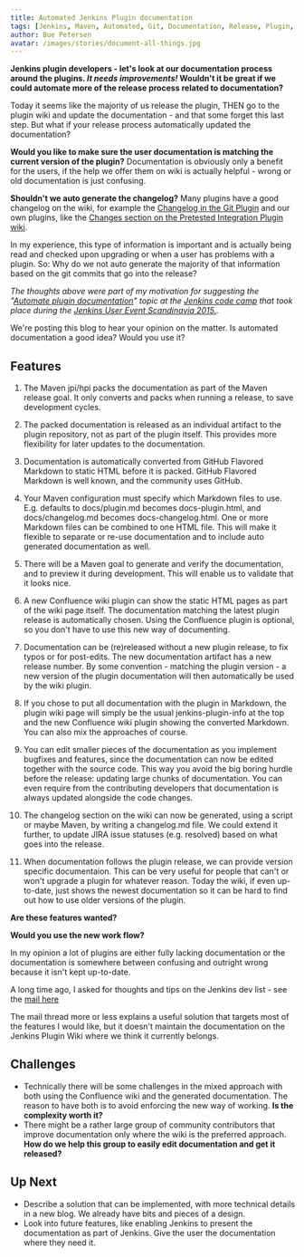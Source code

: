 ```yaml
---
title: Automated Jenkins Plugin documentation
tags: [Jenkins, Maven, Automated, Git, Documentation, Release, Plugin, Markdown, Confluence]
author: Bue Petersen
avatar: /images/stories/document-all-things.jpg
---
```


**Jenkins plugin developers - let's look at our documentation process around the plugins. _It needs improvements!_ Wouldn't it be great if we could automate more of the release process related to documentation?**

<!--break-->

Today it seems like the majority of us release the plugin, THEN go to the plugin wiki and update the documentation - and that some forget this last step. But what if your release process automatically updated the documentation?

**Would you like to make sure the user documentation is matching the current version of the plugin?**
Documentation is obviously only a benefit for the users, if the help we offer them on wiki is actually helpful - wrong or old documentation is just confusing.

**Shouldn't we auto generate the changelog?**
Many plugins have a good changelog on the wiki, for example the [Changelog in the Git Plugin](https://wiki.jenkins-ci.org/display/JENKINS/Git+Plugin#GitPlugin-Changelog) and our own plugins, like the [Changes section on the Pretested Integration Plugin wiki](https://wiki.jenkins-ci.org/display/JENKINS/Pretested+Integration+Plugin#PretestedIntegrationPlugin-Changes).

In my experience, this type of information is important and is actually being read and checked upon upgrading or when a user has problems with a plugin.
So: Why do we not auto generate the majority of that information based on the git commits that go into the release?

_The thoughts above were part of my motivation for suggesting the "[Automate plugin documentation](https://trello.com/c/WscvjnPB/11-automate-plugin-documentation)" topic at the [Jenkins code camp](http://www.code-conf.com/jues15/codecamp/) that took place during the [Jenkins User Event Scandinavia 2015.](http://www.code-conf.com/jues15/)._

We're posting this blog to hear your opinion on the matter. Is automated documentation a good idea? Would you use it?

## Features

1) The Maven jpi/hpi packs the documentation as part of the Maven release goal. It only converts and packs when running a release, to save development cycles.

2) The packed documentation is released as an individual artifact to the plugin repository, not as part of the plugin itself. This provides more flexibility for later updates to the documentation.

3) Documentation is automatically converted from GitHub Flavored Markdown to static HTML before it is packed. GitHub Flavored Markdown is well known, and the community uses GitHub.

4) Your Maven configuration must specify which Markdown files to use. E.g. defaults to docs/plugin.md becomes docs-plugin.html, and docs/changelog.md becomes docs-changelog.html. One or more Markdown files can be combined to one HTML file. This will make it flexible to separate or re-use documentation and to include auto generated documentation as well.

5) There will be a Maven goal to generate and verify the documentation, and to preview it during development. This will enable us to validate that it looks nice.

6) A new Confluence wiki plugin can show the static HTML pages as part of the wiki page itself. The documentation matching the latest plugin release is automatically chosen. Using the Confluence plugin is optional, so you don't have to use this new way of documenting.

7) Documentation can be (re)released without a new plugin release, to fix typos or for post-edits.
The new documentation artifact has a new release number. By some convention - matching the plugin version - a new version of the plugin documentation will then automatically be used by the wiki plugin.

8) If you chose to put all documentation with the plugin in Markdown, the plugin wiki page will simply be the usual jenkins-plugin-info at the top and the new Confluence wiki plugin showing the converted Markdown. You can also mix the approaches of course.

9) You can edit smaller pieces of the documentation as you implement bugfixes and features, since the documentation can now be edited together with the source code. This way you avoid the big boring hurdle before the release: updating large chunks of documentation. You can even require from the contributing developers that documentation is always updated alongside the code changes.

10) The changelog section on the wiki can now be generated, using a script or maybe Maven, by writing a changelog.md file. We could extend it further, to update JIRA issue statuses (e.g. resolved) based on what goes into the release.

11) When documentation follows the plugin release, we can provide version specific documentaion. This can be very useful for people that can't or won't upgrade a plugin for whatever reason. Today the wiki, if even up-to-date, just shows the newest documentation so it can be hard to find out how to use older versions of the plugin.

**Are these features wanted?**

**Would you use the new work flow?**


In my opinion a lot of plugins are either fully lacking documentation or the documentation is somewhere between confusing and outright wrong because it isn't kept up-to-date.

A long time ago, I asked for thoughts and tips on the Jenkins dev list - see the [mail here](http://jenkins-ci.361315.n4.nabble.com/Automatic-release-and-update-of-plugin-documentation-td4731160.html)

The mail thread more or less explains a useful solution that targets most of the features I would like, but it doesn't maintain the documentation on the Jenkins Plugin Wiki where we think it currently belongs.

## Challenges

* Technically there will be some challenges in the mixed approach with both using the Confluence wiki and the generated documentation. The reason to have both is to avoid enforcing the new way of working. **Is the complexity worth it?**
* There might be a rather large group of community contributors that improve documentation only where the wiki is the preferred approach. **How do we help this group to easily edit documentation and get it released?**

## Up Next

* Describe a solution that can be implemented, with more technical details in a new blog. We already have bits and pieces of a design.
* Look into future features, like enabling Jenkins to present the documentation as part of Jenkins. Give the user the documentation where they need it.
